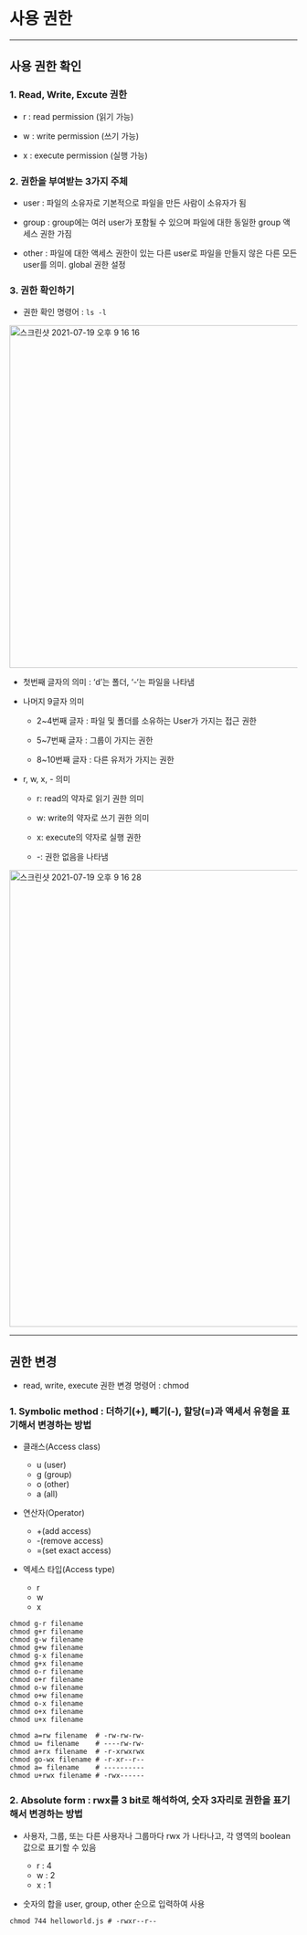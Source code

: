 # 사용 권한

***

## 사용 권한 확인

### 1. Read, Write, Excute 권한

- r : read permission (읽기 가능)

- w : write permission (쓰기 가능)

- x : execute permission (실행 가능)

### 2. 권한을 부여받는 3가지 주체

- user : 파일의 소유자로 기본적으로 파일을 만든 사람이 소유자가 됨

- group : group에는 여러 user가 포함될 수 있으며 파일에 대한 동일한 group 액세스 권한 가짐

- other : 파일에 대한 액세스 권한이 있는 다른 user로 파일을 만들지 않은 다른 모든 user를 의미. global 권한 설정

### 3. 권한 확인하기

- 권한 확인 명령어 : ```ls -l```

<img width="600" alt="스크린샷 2021-07-19 오후 9 16 16" src="https://user-images.githubusercontent.com/80403988/126158914-78033acb-d48f-41e3-a239-2cd42dadc810.png">

- 첫번째 글자의 의미 : ‘d’는 폴더, ‘-‘는 파일을 나타냄

- 나머지 9글자 의미

  - 2~4번째 글자 : 파일 및 폴더를 소유하는 User가 가지는 접근 권한

  - 5~7번째 글자 : 그룹이 가지는 권한

  - 8~10번째 글자 : 다른 유저가 가지는 권한

- r, w, x, - 의미

  - r: read의 약자로 읽기 권한 의미

  - w: write의 약자로 쓰기 권한 의미

  - x: execute의 약자로 실행 권한

  - -: 권한 없음을 나타냄

<img width="800" alt="스크린샷 2021-07-19 오후 9 16 28" src="https://user-images.githubusercontent.com/80403988/126158936-cff3d223-32dc-4ae1-b8e3-e63052822dbc.png">

***

## 권한 변경
- read, write, execute 권한 변경 명령어 : chmod

### 1. Symbolic method : 더하기(+), 빼기(-), 할당(=)과 액세서 유형을 표기해서 변경하는 방법

- 클래스(Access class)
  - u (user)
  - g (group)
  - o (other)
  - a (all)

- 연산자(Operator)
  - +(add access)
  - -(remove access)
  - =(set exact access)

- 엑세스 타입(Access type)
  - r
  - w
  - x

```t
chmod g-r filename
chmod g+r filename
chmod g-w filename
chmod g+w filename
chmod g-x filename
chmod g+x filename
chmod o-r filename
chmod o+r filename
chmod o-w filename
chmod o+w filename
chmod o-x filename
chmod o+x filename
chmod u+x filename

chmod a=rw filename  # -rw-rw-rw-
chmod u= filename    # ----rw-rw-
chmod a+rx filename  # -r-xrwxrwx
chmod go-wx filename # -r-xr--r--
chmod a= filename    # ----------
chmod u+rwx filename # -rwx------
```

### 2. Absolute form : rwx를 3 bit로 해석하여, 숫자 3자리로 권한을 표기해서 변경하는 방법

- 사용자, 그룹, 또는 다른 사용자나 그룹마다 rwx 가 나타나고, 각 영역의 boolean 값으로 표기할 수 있음
  - r : 4
  - w : 2
  - x : 1

- 숫자의 합을 user, group, other 순으로 입력하여 사용

```t
chmod 744 helloworld.js # -rwxr--r--
```
